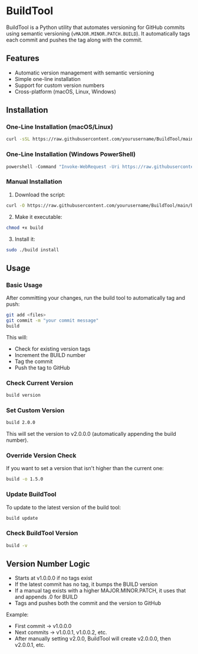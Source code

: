 # BuildTool

BuildTool is a Python utility that automates versioning for GitHub commits using semantic versioning (`vMAJOR.MINOR.PATCH.BUILD`). It automatically tags each commit and pushes the tag along with the commit.

## Features

- Automatic version management with semantic versioning
- Simple one-line installation
- Support for custom version numbers
- Cross-platform (macOS, Linux, Windows)

## Installation

### One-Line Installation (macOS/Linux)

```bash
curl -sSL https://raw.githubusercontent.com/yourusername/BuildTool/main/build | sudo python3 - install
```

### One-Line Installation (Windows PowerShell)

```powershell
powershell -Command "Invoke-WebRequest -Uri https://raw.githubusercontent.com/yourusername/BuildTool/main/build -OutFile build.py; python build.py install"
```

### Manual Installation

1. Download the script:
```bash
curl -O https://raw.githubusercontent.com/yourusername/BuildTool/main/build
```

2. Make it executable:
```bash
chmod +x build
```

3. Install it:
```bash
sudo ./build install
```

## Usage

### Basic Usage
After committing your changes, run the build tool to automatically tag and push:

```bash
git add <files>
git commit -m "your commit message"
build
```

This will:
- Check for existing version tags
- Increment the BUILD number
- Tag the commit
- Push the tag to GitHub

### Check Current Version

```bash
build version
```

### Set Custom Version

```bash
build 2.0.0
```

This will set the version to v2.0.0.0 (automatically appending the build number).

### Override Version Check

If you want to set a version that isn't higher than the current one:

```bash
build -o 1.5.0
```

### Update BuildTool

To update to the latest version of the build tool:

```bash
build update
```

### Check BuildTool Version

```bash
build -v
```

## Version Number Logic

- Starts at v1.0.0.0 if no tags exist
- If the latest commit has no tag, it bumps the BUILD version
- If a manual tag exists with a higher MAJOR.MINOR.PATCH, it uses that and appends .0 for BUILD
- Tags and pushes both the commit and the version to GitHub

Example:
- First commit → v1.0.0.0
- Next commits → v1.0.0.1, v1.0.0.2, etc.
- After manually setting v2.0.0, BuildTool will create v2.0.0.0, then v2.0.0.1, etc.

